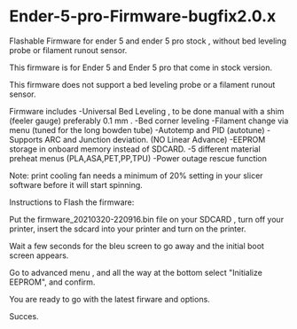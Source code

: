 # Ender-5-pro-Firmware-bugfix2.0.x
Flashable Firmware for ender 5 and ender 5 pro stock , without bed leveling probe or filament runout sensor.

This firmware is for Ender 5 and Ender 5 pro that come in stock version.

This firmware does not support a bed leveling probe or a filament runout sensor.

Firmware includes  -Universal Bed Leveling , to be done manual with a shim (feeler gauge) preferably 0.1 mm .
                               -Bed corner leveling
                               -Filament change via menu (tuned for the long bowden tube)
                               -Autotemp and PID (autotune)
                               -Supports ARC and Junction deviation. (NO Linear Advance)
                               -EEPROM storage in onboard memory instead of SDCARD.
                               -5 different material preheat menus (PLA,ASA,PET,PP,TPU)
                               -Power outage rescue function

Note: print cooling fan needs a minimum of 20% setting in your slicer software before it will start spinning.


Instructions to Flash the firmware:

Put the firmware_20210320-220916.bin file on your SDCARD , turn off your printer, insert the sdcard into your printer and turn on the printer.

Wait a few seconds for the bleu screen to go away and the initial boot screen appears.

Go to advanced menu , and all the way at the bottom select "Initialize EEPROM", and confirm.

You are ready to go with the latest firware and options.

Succes.
